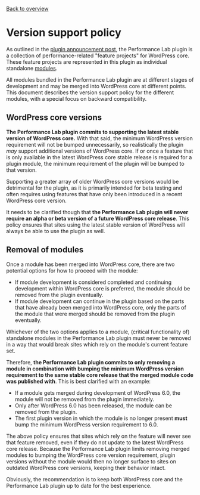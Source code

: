 [Back to overview](./README.md)

# Version support policy

As outlined in the [plugin announcement post](https://make.wordpress.org/core/2022/03/07/the-performance-lab-plugin-has-been-released/), the Performance Lab plugin is a collection of performance-related "feature projects" for WordPress core. These feature projects are represented in this plugin as individual standalone [modules](./Writing-a-module.md).

All modules bundled in the Performance Lab plugin are at different stages of development and may be merged into WordPress core at different points. This document describes the version support policy for the different modules, with a special focus on backward compatibility.

## WordPress core versions

**The Performance Lab plugin commits to supporting the latest stable version of WordPress core.** With that said, the minimum WordPress version requirement will not be bumped unnecessarily, so realistically the plugin _may_ support additional versions of WordPress core. If or once a feature that is only available in the latest WordPress core stable release is required for a plugin module, the minimum requirement of the plugin will be bumped to that version.

Supporting a greater array of older WordPress core versions would be detrimental for the plugin, as it is primarily intended for beta testing and often requires using features that have only been introduced in a recent WordPress core version.

It needs to be clarified though that **the Performance Lab plugin will never require an alpha or beta version of a future WordPress core release**. This policy ensures that sites using the latest stable version of WordPress will always be able to use the plugin as well.

## Removal of modules

Once a module has been merged into WordPress core, there are two potential options for how to proceed with the module:
* If module development is considered completed and continuing development within WordPress core is preferred, the module should be removed from the plugin eventually.
* If module development can continue in the plugin based on the parts that have already been merged into WordPress core, only the parts of the module that were merged should be removed from the plugin eventually.

Whichever of the two options applies to a module, (critical functionality of) standalone modules in the Performance Lab plugin must never be removed in a way that would break sites which rely on the module's current feature set.

Therefore, **the Performance Lab plugin commits to only removing a module in combination with bumping the minimum WordPress version requirement to the same stable core release that the merged module code was published with**. This is best clarified with an example:
* If a module gets merged during development of WordPress 6.0, the module will not be removed from the plugin immediately.
* Only after WordPress 6.0 has been released, the module can be removed from the plugin.
* The first plugin version in which the module is no longer present **must** bump the minimum WordPress version requirement to 6.0.

The above policy ensures that sites which rely on the feature will never see that feature removed, even if they do not update to the latest WordPress core release. Because the Performance Lab plugin limits removing merged modules to bumping the WordPress core version requirement, plugin versions without the module would then no longer surface to sites on outdated WordPress core versions, keeping their behavior intact.

Obviously, the recommendation is to keep both WordPress core and the Performance Lab plugin up to date for the best experience.
